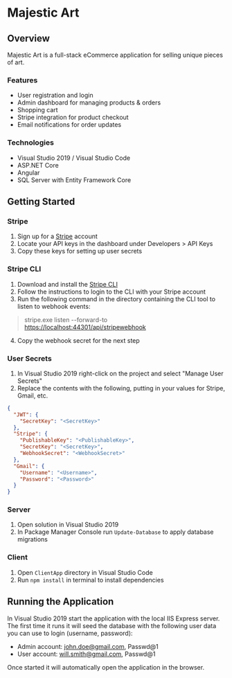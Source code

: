 # Majestic Art

## Overview

Majestic Art is a full-stack eCommerce application for selling unique pieces of art.

### Features

- User registration and login
- Admin dashboard for managing products & orders
- Shopping cart
- Stripe integration for product checkout
- Email notifications for order updates

### Technologies

- Visual Studio 2019 / Visual Studio Code
- ASP.NET Core
- Angular
- SQL Server with Entity Framework Core

## Getting Started

### Stripe

1. Sign up for a [Stripe](https://stripe.com/) account
2. Locate your API keys in the dashboard under Developers > API Keys
3. Copy these keys for setting up user secrets

### Stripe CLI

1. Download and install the [Stripe CLI](https://stripe.com/docs/stripe-cli)
2. Follow the instructions to login to the CLI with your Stripe account
3. Run the following command in the directory containing the CLI tool to listen to webhook events:

> stripe.exe listen --forward-to <https://localhost:44301/api/stripewebhook>

4. Copy the webhook secret for the next step

### User Secrets

1. In Visual Studio 2019 right-click on the project and select "Manage User Secrets"
2. Replace the contents with the following, putting in your values for Stripe, Gmail, etc.

```json
{
  "JWT": {
    "SecretKey": "<SecretKey>"
  },
  "Stripe": {
    "PublishableKey": "<PublishableKey>",
    "SecretKey": "<SecretKey>",
    "WebhookSecret": "<WebhookSecret>"
  },
  "Gmail": {
    "Username": "<Username>",
    "Password": "<Password>"
  }
}
```

### Server

1. Open solution in Visual Studio 2019
2. In Package Manager Console run `Update-Database` to apply database migrations

### Client

1. Open `ClientApp` directory in Visual Studio Code
2. Run `npm install` in terminal to install dependencies

## Running the Application

In Visual Studio 2019 start the application with the local IIS Express server.
The first time it runs it will seed the database with the following user data you can use to login (username, password):

- Admin account: john.doe@gmail.com, Passwd@1
- User account: will.smith@gmail.com, Passwd@1

Once started it will automatically open the application in the browser.
